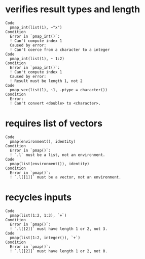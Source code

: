 # verifies result types and length

    Code
      pmap_int(list(1), ~"x")
    Condition
      Error in `pmap_int()`:
      ! Can't compute index 1
      Caused by error:
      ! Can't coerce from a character to a integer
    Code
      pmap_int(list(1), ~ 1:2)
    Condition
      Error in `pmap_int()`:
      ! Can't compute index 1
      Caused by error:
      ! Result must be length 1, not 2
    Code
      pmap_vec(list(1), ~1, .ptype = character())
    Condition
      Error:
      ! Can't convert <double> to <character>.

# requires list of vectors

    Code
      pmap(environment(), identity)
    Condition
      Error in `pmap()`:
      ! `.l` must be a list, not an environment.
    Code
      pmap(list(environment()), identity)
    Condition
      Error in `pmap()`:
      ! `.l[[1]]` must be a vector, not an environment.

# recycles inputs

    Code
      pmap(list(1:2, 1:3), `+`)
    Condition
      Error in `pmap()`:
      ! `.l[[2]]` must have length 1 or 2, not 3.
    Code
      pmap(list(1:2, integer()), `+`)
    Condition
      Error in `pmap()`:
      ! `.l[[2]]` must have length 1 or 2, not 0.

